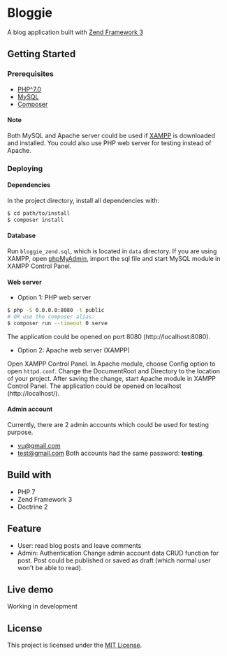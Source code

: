 # Bloggie

A blog application built with [Zend Framework 3](https://github.com/zendframework/zendframework)

## Getting Started

### Prerequisites

* [PHP^7.0](https://www.php.net/downloads)
* [MySQL](https://www.mysql.com/downloads/)
* [Composer](https://getcomposer.org/)

#### Note
Both MySQL and Apache server could be used if [XAMPP](https://www.apachefriends.org/download.html) is downloaded and installed.
You could also use PHP web server for testing instead of Apache.

### Deploying

#### Dependencies
In the project directory, install all dependencies with:

```bash
$ cd path/to/install
$ composer install
```

#### Database
Run `bloggie_zend.sql`, which is located in `data` directory.
If you are using XAMPP, open [phpMyAdmin](http://localhost/phpmyadmin/index.php), import the sql file and start MySQL module in XAMPP Control Panel.

#### Web server

* Option 1: PHP web server

```bash
$ php -S 0.0.0.0:8080 -t public
# OR use the composer alias:
$ composer run --timeout 0 serve
```

The application could be opened on port 8080 (http://localhost:8080).

* Option 2: Apache web server (XAMPP)

Open XAMPP Control Panel.
In Apache module, choose Config option to open `httpd.conf`.
Change the DocumentRoot and Directory to the location of your project.
After saving the change, start Apache module in XAMPP Control Panel.
The application could be opened on localhost (http://localhost/).

#### Admin account
Currently, there are 2 admin accounts which could be used for testing purpose.
* vu@gmail.com
* test@gmail.com
Both accounts had the same password: **testing**.

## Build with
* PHP 7
* Zend Framework 3
* Doctrine 2

## Feature

* User: read blog posts and leave comments
* Admin:
  Authentication
  Change admin account data
  CRUD function for post. Post could be published or saved as draft (which normal user won't be able to read).

## Live demo

Working in development

## License

This project is licensed under the [MIT License](https://opensource.org/licenses/MIT).
